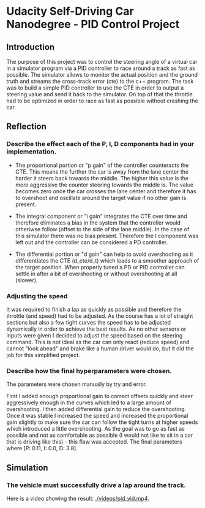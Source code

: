 # **Udacity Self-Driving Car Nanodegree - PID Control Project**

## Introduction

The purpose of this project was to control the steering angle of a virtual car in a simulator program via a PID controller to race around a track as fast as possible. The simulator allows to monitor the actual position and the ground truth and streams the cross-track error (cte) to the c++ program. The task was to build a simple PID controller to use the CTE in order to output a steering value and send it back to the simulator. On top of that the throttle had to be optimized in order to race as fast as possible without crashing the car.

## Reflection

### Describe the effect each of the P, I, D components had in your implementation.

- The proportional portion or "p gain" of the controller counteracts the CTE. This means the further the car is away from the lane center the harder it steers back towards the middle. The higher this value is the more aggressive the counter steering towards the middle is. The value becomes zero once the car crosses the lane center and therefore it has to overshoot and oscillate around the target value if no other gain is present.

- The integral component or "i gain" integrates the CTE over time and therefore eliminates a bias in the system that the controller would otheriwse follow (offset to the side of the lane middle). In the case of this simulator there was no bias present. Therefore the I component was left out and the controller can be considered a PD controller.

- The differential portion or "d gain" can help to avoid overshooting as it differentiates the CTE (d_cte/d_t) which leads to a smoother approach of the target position. When properly tuned a PD or PID controller can settle in after a bit of overshooting or without overshooting at all (slower).

### Adjusting the speed

It was required to finish a lap as quickly as possible and therefore the throttle (and speed) had to be adjusted. As the course has a lot of straight sections but also a few tight curves the speed has to be adjusted dynamically in order to achieve the best results. As no other sensors or inputs were given I decided to adjust the speed based on the steering command. This is not ideal as the car can only react (reduce speed) and cannot "look ahead" and brake like a human driver would do, but it did the job for this simplified project.

### Describe how the final hyperparameters were chosen.

The parameters were chosen manually by try and error.

First I added enough proportional gain to correct offsets quickly and steer aggressively enough in the curves which led to a large amount of overshooting. I then added differential gain to reduce the overshooting. Once it was stable I increased the speed and increased the proportional gain slightly to make sure the car can follow the tight turns at higher speeds which introduced a little overshooting. As the goal was to go as fast as possible and not as comfortable as possible (I would not like to sit in a car that is driving like this) - this flaw was accepted.
The final parameters where [P: 0.11, I: 0.0, D: 3.8].

## Simulation

### The vehicle must successfully drive a lap around the track.

Here is a video showing the result: [./videos/pid_vid.mp4](./videos/pid_vid.mp4).
